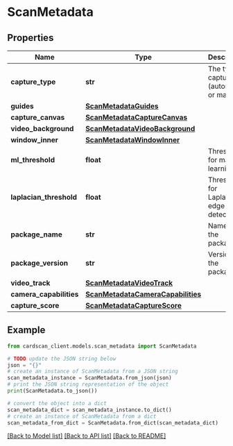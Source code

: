# ScanMetadata


## Properties

Name | Type | Description | Notes
------------ | ------------- | ------------- | -------------
**capture_type** | **str** | The type of capture (automatic or manual) | [optional] 
**guides** | [**ScanMetadataGuides**](ScanMetadataGuides.md) |  | [optional] 
**capture_canvas** | [**ScanMetadataCaptureCanvas**](ScanMetadataCaptureCanvas.md) |  | [optional] 
**video_background** | [**ScanMetadataVideoBackground**](ScanMetadataVideoBackground.md) |  | [optional] 
**window_inner** | [**ScanMetadataWindowInner**](ScanMetadataWindowInner.md) |  | [optional] 
**ml_threshold** | **float** | Threshold for machine learning | [optional] 
**laplacian_threshold** | **float** | Threshold for Laplacian edge detection | [optional] 
**package_name** | **str** | Name of the package | [optional] 
**package_version** | **str** | Version of the package | [optional] 
**video_track** | [**ScanMetadataVideoTrack**](ScanMetadataVideoTrack.md) |  | [optional] 
**camera_capabilities** | [**ScanMetadataCameraCapabilities**](ScanMetadataCameraCapabilities.md) |  | [optional] 
**capture_score** | [**ScanMetadataCaptureScore**](ScanMetadataCaptureScore.md) |  | [optional] 

## Example

```python
from cardscan_client.models.scan_metadata import ScanMetadata

# TODO update the JSON string below
json = "{}"
# create an instance of ScanMetadata from a JSON string
scan_metadata_instance = ScanMetadata.from_json(json)
# print the JSON string representation of the object
print(ScanMetadata.to_json())

# convert the object into a dict
scan_metadata_dict = scan_metadata_instance.to_dict()
# create an instance of ScanMetadata from a dict
scan_metadata_from_dict = ScanMetadata.from_dict(scan_metadata_dict)
```
[[Back to Model list]](../README.md#documentation-for-models) [[Back to API list]](../README.md#documentation-for-api-endpoints) [[Back to README]](../README.md)


